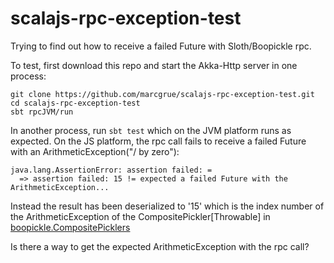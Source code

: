 # scalajs-rpc-exception-test

Trying to find out how to receive a failed Future with Sloth/Boopickle rpc.

To test, first download this repo and start the Akka-Http server in one process:

    git clone https://github.com/marcgrue/scalajs-rpc-exception-test.git
    cd scalajs-rpc-exception-test
    sbt rpcJVM/run

In another process, run `sbt test` which on the JVM platform runs as expected. On the JS platform, the rpc call fails to receive a failed Future with an ArithmeticException("/ by zero"):

    java.lang.AssertionError: assertion failed: =
      => assertion failed: 15 != expected a failed Future with the ArithmeticException...

Instead the result has been deserialized to '15' which is the index number of the ArithmeticException of the CompositePickler[Throwable] in [boopickle.CompositePicklers](https://github.com/suzaku-io/boopickle/blob/master/boopickle/shared/src/main/scala/boopickle/CompositePicklers.scala#L110)

Is there a way to get the expected ArithmeticException with the rpc call?
